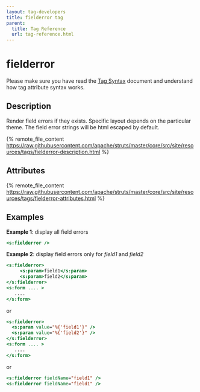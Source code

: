 ```yaml
---
layout: tag-developers
title: fielderror tag
parent:
  title: Tag Reference
  url: tag-reference.html
---
```


# fielderror

Please make sure you have read the [Tag Syntax](tag-syntax) document and understand how tag attribute syntax works.

## Description

Render field errors if they exists. Specific layout depends on the particular theme. The field error strings will be 
html escaped by default.

{% remote_file_content https://raw.githubusercontent.com/apache/struts/master/core/src/site/resources/tags/fielderror-description.html %}

## Attributes

{% remote_file_content https://raw.githubusercontent.com/apache/struts/master/core/src/site/resources/tags/fielderror-attributes.html %}

## Examples

**Example 1**: display all field errors

```jsp
<s:fielderror />
```

**Example 2**: display field errors only for _field1_ and _field2_

```jsp
<s:fielderror>
     <s:param>field1</s:param>
     <s:param>field2</s:param>
</s:fielderror>
<s:form .... >
   ....
</s:form>
```

or

```jsp
<s:fielderror>
  <s:param value="%{'field1'}" />
  <s:param value="%{'field2'}" />
</s:fielderror>
<s:form .... >
   ....
</s:form>
```

or

```jsp
<s:fielderror fieldName="field1" />
<s:fielderror fieldName="field1" />
```
